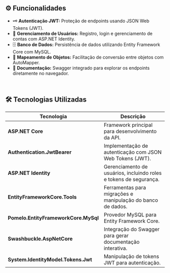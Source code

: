 ## ⚙️ Funcionalidades

- 🗝️ **Autenticação JWT:** Proteção de endpoints usando JSON Web Tokens (JWT).  
- 👤 **Gerenciamento de Usuários:** Registro, login e gerenciamento de contas com ASP.NET Identity.  
- 🗄️ **Banco de Dados:** Persistência de dados utilizando Entity Framework Core com MySQL.  
- 🔄 **Mapeamento de Objetos:** Facilitação de conversão entre objetos com AutoMapper.  
- 📘 **Documentação:** Swagger integrado para explorar os endpoints diretamente no navegador.

<br>

## 🛠️ Tecnologias Utilizadas

| Tecnologia                     | Descrição                                                         |
|--------------------------------|-------------------------------------------------------------------|
| **ASP.NET Core**               | Framework principal para desenvolvimento da API.                 |
| **Authentication.JwtBearer**   | Implementação de autenticação com JSON Web Tokens (JWT).         |
| **ASP.NET Identity**           | Gerenciamento de usuários, incluindo roles e tokens de segurança.|
| **EntityFrameworkCore.Tools**  | Ferramentas para migrações e manipulação do banco de dados.      |
| **Pomelo.EntityFrameworkCore.MySql** | Provedor MySQL para Entity Framework Core.                     |
| **Swashbuckle.AspNetCore**     | Integração do Swagger para gerar documentação interativa.         |
| **System.IdentityModel.Tokens.Jwt** | Manipulação de tokens JWT para autenticação.                    |
